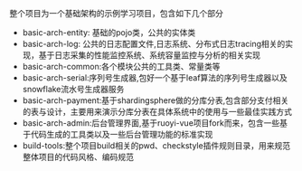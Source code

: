 整个项目为一个基础架构的示例学习项目，包含如下几个部分
- basic-arch-entity: 基础的pojo类，公共的实体类
- basic-arch-log: 公共的日志配置文件,日志系统、分布式日志tracing相关的实现，基于日志采集的性能监控系统、系统容量监控与分析的相关实现
- basic-arch-common:各个模块公共的工具类、常量类等
- basic-arch-serial:序列号生成器,包好一个基于leaf算法的序列号生成器以及snowflake流水号生成器服务
- basic-arch-payment:基于shardingsphere做的分库分表,包含部分支付相关的表与设计，主要用来演示分库分表在具体系统中的使用与一些最佳实践方式
- basic-arch-admin:后台管理界面,基于ruoyi-vue项目fork而来，包含一些基于代码生成的工具类以及一些后台管理功能的标准实现
- build-tools:整个项目build相关的pwd、checkstyle插件规则目录，用来规范整体项目的代码风格、编码规范
